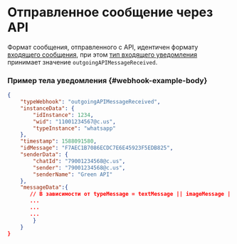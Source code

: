 # Отправленное сообщение через API

Формат сообщения, отправленного с API, идентичен формату [входящего сообщения](../incoming-message/Webhook-IncomingMessageReceived.md), при этом [тип входящего уведомления](../type-webhook.md) принимает значение `outgoingAPIMessageReceived`.

### Пример тела уведомления {#webhook-example-body}

```json
{
    "typeWebhook": "outgoingAPIMessageReceived",
    "instanceData": {
        "idInstance": 1234,
        "wid": "11001234567@c.us",
        "typeInstance": "whatsapp"
    },
    "timestamp": 1588091580,
    "idMessage": "F7AEC1B7086ECDC7E6E45923F5EDB825",
    "senderData": {
        "chatId": "79001234568@c.us",
        "sender": "79001234568@c.us",
        "senderName": "Green API"
    },
    "messageData":{
       // В зависимости от typeMessage = textMessage || imageMessage || videoMessage || documentMessage || audioMessage || locationMessage || contactMessage || extendedTextMessage
       ...
       ...
       ...
        }
    }
}
```